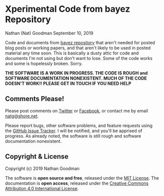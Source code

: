 Xperimental Code from bayez Repository
================
Nathan (Nat) Goodman
September 10, 2019

<!-- README.md is generated from README.Rmd. Please edit that file -->
Code and documents from [bayez repository](https://github.com/natgoodman/bayez) that aren't needed for posted blog posts or working papers, and that aren't likely to be used in posted material any time soon. This is basically a dusty attic for code and documents I'm not using but don't want to lose. Some of the code works and some is hopelessly broken. Sorry.

**THE SOFTWARE IS A WORK IN PROGRESS. THE CODE IS ROUGH and SOFTWARE DOCUMENTATION NONEXISTENT. MUCH OF THE CODE DOESN'T WORK!! PLEASE GET IN TOUCH IF YOU NEED HELP**

Comments Please!
----------------

Please post comments on [Twitter](https://twitter.com/gnatgoodman) or [Facebook](https://www.facebook.com/nathan.goodman.3367), or contact me by email <natg@shore.net>.

Please report bugs, other software problems, and feature requests using the [GitHub Issue Tracker](https://github.com/natgoodman/bayezXper/issues). I will be notified, and you'll be apprised of progress. As already noted, the software is still rough and software documentation nonexistent.

Copyright & License
-------------------

Copyright (c) 2019 Nathan Goodman

The software is **open source and free**, released under the [MIT License](https://opensource.org/licenses/MIT). The documentation is **open access**, released under the [Creative Commons Attribution 4.0 International License](https://creativecommons.org/licenses/by/4.0).
